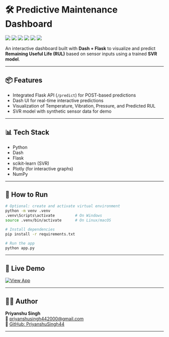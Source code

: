 # 🛠 Predictive Maintenance Dashboard
<p align="left">
  <img src="https://img.shields.io/badge/Python-3.8+-blue?logo=python&logoColor=white" />
  <img src="https://img.shields.io/badge/Dash-1.0+-brightgreen?logo=plotly&logoColor=white" />
  <img src="https://img.shields.io/badge/Flask-2.x-black?logo=flask&logoColor=white" />
  <img src="https://img.shields.io/badge/scikit--learn-SVR-orange?logo=scikit-learn&logoColor=white" />
  <img src="https://img.shields.io/badge/Plotly-Graphing-blueviolet?logo=plotly&logoColor=white" />
  <img src="https://img.shields.io/badge/NumPy-Array-blue?logo=numpy&logoColor=white" />
</p>


An interactive dashboard built with **Dash + Flask** to visualize and predict **Remaining Useful Life (RUL)** based on sensor inputs using a trained **SVR model**.

---

## 📦 Features

- Integrated Flask API (`/predict`) for POST-based predictions
- Dash UI for real-time interactive predictions
- Visualization of Temperature, Vibration, Pressure, and Predicted RUL
- SVR model with synthetic sensor data for demo

---

## 📊 Tech Stack

- Python
- Dash
- Flask
- scikit-learn (SVR)
- Plotly (for interactive graphs)
- NumPy

---

## 🚀 How to Run

```bash
# Optional: create and activate virtual environment
python -m venv .venv
.venv\Scripts\activate         # On Windows
source .venv/bin/activate      # On Linux/macOS

# Install dependencies
pip install -r requirements.txt

# Run the app
python app.py
```

---

## 🚀 Live Demo

[![View App](https://img.shields.io/badge/View-Dashboard-blue?style=for-the-badge)](https://predictive-maintenance-dashboard-cbh6.onrender.com)

---

## 👨‍💻 Author

**Priyanshu Singh**  
📧 priyanshusingh442000@gmail.com  
🔗 [GitHub: PriyanshuSingh44](https://github.com/PriyanshuSingh44)

---
